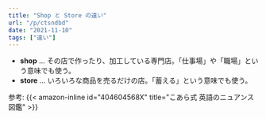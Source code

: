 ```yaml
---
title: "Shop と Store の違い"
url: "/p/ctsndbd"
date: "2021-11-10"
tags: ["違い"]
---
```


- __shop__ ... その店で作ったり、加工している専門店。「仕事場」や「職場」という意味でも使う。
- __store__ ... いろいろな商品を売るだけの店。「蓄える」という意味でも使う。

参考: {{< amazon-inline id="404604568X" title="こあら式 英語のニュアンス図鑑" >}}

